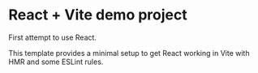 # React + Vite demo project

First attempt to use React.

This template provides a minimal setup to get React working in Vite with HMR and some ESLint rules.
